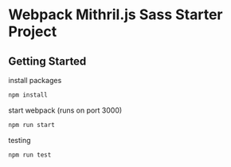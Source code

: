 # Webpack Mithril.js Sass Starter Project

## Getting Started

install packages

```bash
npm install
```

start webpack (runs on port 3000)

```bash
npm run start
```

testing

```bash
npm run test
```
